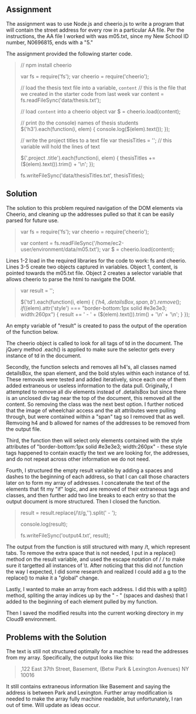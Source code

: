 <h2>Assignment</h2>

The assignment was to use Node.js and cheerio.js to write a program that will contain the street address for every row in a particular AA file. Per the instructions, the AA file I worked with was m05.txt, since my New School ID number, N0696815, ends with a "5."

The assignment provided the following starter code. 
<blockquote>
// npm install cheerio

var fs = require('fs');
var cheerio = require('cheerio');

// load the thesis text file into a variable, `content`
// this is the file that we created in the starter code from last week
var content = fs.readFileSync('data/thesis.txt');

// load `content` into a cheerio object
var $ = cheerio.load(content);

// print (to the console) names of thesis students
$('h3').each(function(i, elem) {
    console.log($(elem).text());
});

// write the project titles to a text file
var thesisTitles = ''; // this variable will hold the lines of text

$('.project .title').each(function(i, elem) {
    thesisTitles += ($(elem).text()).trim() + '\n';
});

fs.writeFileSync('data/thesisTitles.txt', thesisTitles);
</blockquote>

<h2>Solution</h2>

The solution to this problem required navigation of the DOM elements via Cheerio, and cleaning up the addresses pulled so that it can be easily parsed for future use.
<blockquote>
var fs = require('fs');
var cheerio = require('cheerio');

var content = fs.readFileSync('/home/ec2-user/environment/data/m05.txt');
var $ = cheerio.load(content);
</blockquote>
Lines 1-2 load in the required libraries for the code to work: fs and cheerio.
Lines 3-5 create two objects captured in variables. Object 1, content, is pointed towards the m05.txt file. Object 2 creates a selector variable that allows cheerio to parse the html to navigate the DOM. 
<blockquote>
var result = '';

$('td').each(function(i, elem) {
    $('h4, .detailsBox, span, b').remove();
    if($(elem).attr('style') === "border-bottom:1px solid #e3e3e3; width:260px") {
    result += ' - ' + ($(elem).text()).trim() + '\n' + '\n';
    }
});
</blockquote>
An empty variable of "result" is created to pass the output of the operation of the function below. 

The cheerio object is called to look for all tags of td in the document. The jQuery method .each() is applied to make sure the selector gets every instance of td in the document. 

Secondly, the function selects and removes all h4's, all classes named detailsBox, the span element, and the bold styles within each instance of td. These removals were tested and added iteratively, since each one of them added extraneous or useless information to the data pull. Originally, I attempted to remove all div elements instead of .detailsBox but since there is an unclosed div tag near the top of the document, this removed all the content. So removing the class was the next best option. I further noticed that the image of wheelchair access and the alt attributes were pulling through, but were contained within a "span" tag so I removed that as well. Remvoing h4 and b allowed for names of the addresses to be removed from the output file. 

Third, the function then will select only elements contained with the style attributes of "border-bottom:1px solid #e3e3e3; width:260px" - these style tags happened to contain exactly the text we are looking for, the addresses, and do not repeat across other information we do not need. 

Fourth, I structured the empty result variable by adding a spaces and dashes to the beginning of each address, so that I can call those characters later on to form my array of addresses. I concatenate the text of the elements that fit my "if" logic, and are removed of their extraneous tags and classes, and then further add two line breaks to each entry so that the output document is more structured. Then I closed the function. 
<blockquote>
result = result.replace(/\t/g,'').split(' - ');

console.log(result);

fs.writeFileSync('output4.txt', result);
</blockquote>

The output from the function is still structured with many /t, which represent tabs. To remove the extra space that is not needed, I put in a replace() method on the result variable, and used the escape notation of / / to make sure it targetted all instances of \t. After noticing that this did not function the way I expected, I did some research and realized I could add a g to the replace() to make it a "global" change. 

Lastly, I wanted to make an array from each address. I did this with a split() method, spliting the array indices up by the " - " (spaces and dashes) that I added to the beginning of each element pulled by my function. 

Then I saved the modified results into the current working directory in my Cloud9 environment. 

<h2>Problems with the Solution</h2>

The text is still not structured optimally for a machine to read the addresses from my array. Specifically, the output looks like this: 
<blockquote>
,122 East 37th Street, Basement, 
(Betw Park & Lexington Avenues) NY 10016
</blockquote>

It still contains extraneous information like Basement and saying the address is between Park and Lexington. Further array modification is needed to make the array fully machine readable, but unfortunately, I ran out of time. Will update as ideas occur. 
